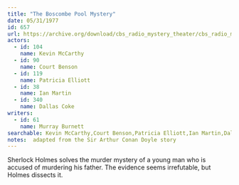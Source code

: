 ```yaml
---
title: "The Boscombe Pool Mystery"
date: 05/31/1977
id: 657
url: https://archive.org/download/cbs_radio_mystery_theater/cbs_radio_mystery_theater-0651-0700.zip/cbs_radio_mystery_theater-0651-0700%2Fcbsrmt_0657_the_boscombe_pool_mystery.mp3
actors:  
  - id: 104
    name: Kevin McCarthy  
  - id: 90
    name: Court Benson  
  - id: 119
    name: Patricia Elliott  
  - id: 38
    name: Ian Martin  
  - id: 340
    name: Dallas Coke
writers:  
  - id: 61
    name: Murray Burnett
searchable: Kevin McCarthy,Court Benson,Patricia Elliott,Ian Martin,Dallas Coke Murray Burnett
notes:  adapted from the Sir Arthur Conan Doyle story
---
```

Sherlock Holmes solves the murder mystery of a young man who is accused of murdering his father. The evidence seems irrefutable, but Holmes dissects it.